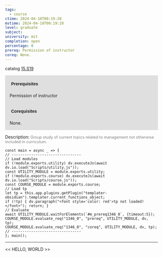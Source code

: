 ```yaml
---
tags:
  - course
ctime: 2024-04-18T00:19:28
mstime: 2024-04-18T00:19:28
level: graduate
subject: 
university: mit
completion: open
percentage: 0
prereq: Permission of instructor
coreq: None.
---
```


catalog [15.S19](http://student.mit.edu/catalog/m15c.html#15.S19)

<span style="display: block; padding: 15px; background-color: rgb(100, 100, 100, 0.2);"><font id="m_prereq1346_0" style="display: block; font-family: Arial, sans-serif; font-weight: bold; padding: 5px">Prerequisites</font><br><span id="prereq1346_0">Permission of instructor</span></span>
<span style="display: block; padding: 15px; background-color: rgb(100, 100, 100, 0.2);"><font id="m_coreq1346_0" style="display: block; font-family: Arial, sans-serif; font-weight: bold; padding: 5px">Corequisites</font><br><span id="coreq1346_0">None.</span></span>

<font style="">Description:</font>
<font style="color: grey; font-size: 0.8rem;">Group study of current topics related to management not otherwise included in curriculum.</font>

```dataviewjs
const main = async _ => {
// --------------------------------
// Load modules
if (!module.exports.utility) dv.executeJs(await dv.io.load("Scripts/utility.js"));
const UTILITY_MODULE = module.exports.utility;
if (!module.exports.course) dv.executeJs(await dv.io.load("Scripts/course.js"));
const COURSE_MODULE = module.exports.course;
// Load tp
let tp = this.app.plugins.getPlugin("templater-obsidian").templater.current_functions_object;
if (!tp) { dv.paragraph("<font style='color: red'>tp not loaded!</font>"); return; }
// Evaluate
await UTILITY_MODULE.waitForElements(`#m_prereq1346_0`, {timeout:5});
COURSE_MODULE.evaluate_req("1346_0", "prereq", UTILITY_MODULE, dv, tp);
COURSE_MODULE.evaluate_req("1346_0", "coreq", UTILITY_MODULE, dv, tp);
// --------------------------------
}; main();
```

---

<< HELLO, WORLD >>

